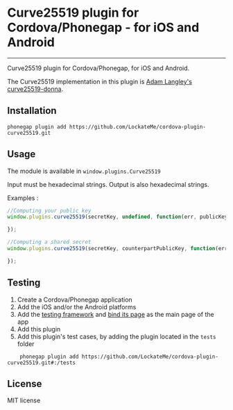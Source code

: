 # Curve25519 plugin for Cordova/Phonegap - for iOS and Android

----------------------------------

Curve25519 plugin for Cordova/Phonegap, for iOS and Android.

The Curve25519 implementation in this plugin is [Adam Langley's curve25519-donna](https://github.com/agl/curve25519-donna).

## Installation

	phonegap plugin add https://github.com/LockateMe/cordova-plugin-curve25519.git

## Usage

The module is available in `window.plugins.Curve25519`

Input must be hexadecimal strings. Output is also hexadecimal strings.

Examples :

```js
//Computing your public key
window.plugins.curve25519(secretKey, undefined, function(err, publicKey){

});

//Computing a shared secret
window.plugins.curve25519(secretKey, counterpartPublicKey, function(err, sharedSecret){

});
```

## Testing

1. Create a Cordova/Phonegap application
2. Add the iOS and/or the Android platforms
3. Add the [testing framework](https://github.com/apache/cordova-plugin-test-framework) and [bind its page](https://github.com/apache/cordova-plugin-test-framework#running-plugin-tests) as the main page of the app
4. Add this plugin
5. Add this plugin's test cases, by adding the plugin located in the `tests` folder
```
	phonegap plugin add https://github.com/LockateMe/cordova-plugin-curve25519.git#:/tests
```

## License

MIT license
